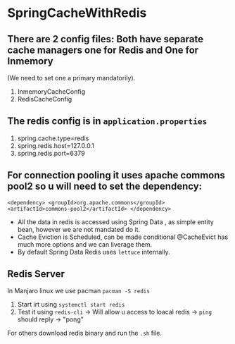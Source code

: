 # SpringCacheWithRedis


## There are 2 config files: Both have separate cache managers one for Redis and One for Inmemory
(We need to set one a primary mandatorily).
1. InmemoryCacheConfig
1. RedisCacheConfig


## The redis config is in `application.properties` 
1. spring.cache.type=redis
2. spring.redis.host=127.0.0.1
3. spring.redis.port=6379

## For connection pooling it uses apache commons pool2 so u will need to set the dependency:
`
		<dependency>
			<groupId>org.apache.commons</groupId>
			<artifactId>commons-pool2</artifactId>
		</dependency>
`

* All the data in redis is accessed using Spring Data , as simple entity bean, however we are not mandated do it.
* Cache Eviction is Scheduled, can be made conditional @CacheEvict has much more options and we can liverage them.
* By default Spring Data Redis uses `lettuce` internally.

## Redis Server
In Manjaro linux we use pacman `pacman -S redis`
1. Start irt using `systemctl start redis`
1. Test it using `redis-cli` -> Will allow u access to loacal redis -> `ping` should reply -> "pong"

For others download redis binary and run the `.sh` file.
